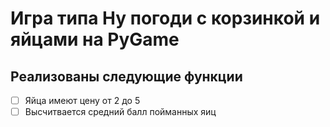 # Игра типа Ну погоди с корзинкой и яйцами на PyGame
## Реализованы следующие функции
   
- [ ] Яйца имеют цену от 2 до 5
- [ ] Высчитвается средний балл пойманных яиц

